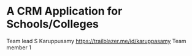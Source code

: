 # A CRM Application for Schools/Colleges

Team lead S Karuppusamy https://trailblazer.me/id/karuppasamy
Team member 1 
